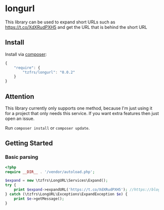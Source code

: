 # longurl

This library can be used to expand short URLs such as https://t.co/XdXRudPXH5 and get the URL that is behind the short URL

## Install

Install via [composer](https://getcomposer.org):

```javascript
{
    "require": {
        "tzfrs/longurl": "0.0.2"
    }
}
```

## Attention

This library currently only supports one method, because I'm just using it for a project that only needs this service. 
If you want extra features then just open an issue.

Run `composer install` or `composer update`.

## Getting Started

### Basic parsing

```php
<?php
require __DIR__ . '/vendor/autoload.php';

$expand = new \tzfrs\LongURL\Services\Expand();
try {
    print $expand->expandURL('https://t.co/XdXRudPXH5'); //https://blog.twitter.com/2013/rich-photo-experience-now-in-embedded-tweets-3
} catch (\tzfrs\LongURL\Exceptions\ExpandException $e) {
    print $e->getMessage();
}
```